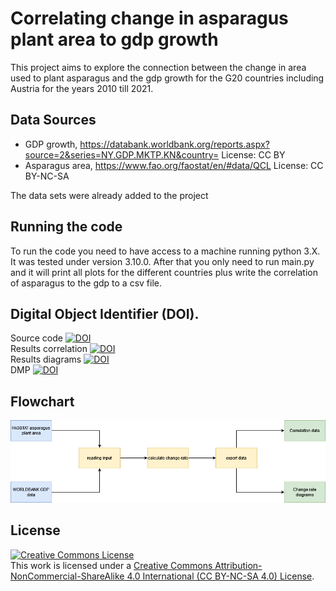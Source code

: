 # Correlating change in asparagus plant area to gdp growth

This project aims to explore the connection between the change in area used to plant asparagus and the gdp growth for the G20 countries including Austria for the years 2010 till 2021.

## Data Sources
 * GDP growth, https://databank.worldbank.org/reports.aspx?source=2&series=NY.GDP.MKTP.KN&country= License: CC BY
 * Asparagus area, https://www.fao.org/faostat/en/#data/QCL License: CC BY-NC-SA

The data sets were already added to the project
## Running the code

To run the code you need to have access to a machine running python 3.X. It was tested under version 3.10.0. After that you only need to run main.py and it will print all plots for the different countries plus write the correlation of asparagus to the gdp to a csv file.

## Digital Object Identifier (DOI).

Source code [![DOI](https://zenodo.org/badge/640488371.svg)](https://zenodo.org/badge/latestdoi/640488371)  
Results correlation [![DOI](https://zenodo.org/badge/DOI/10.5281/zenodo.7934372.svg)](https://doi.org/10.5281/zenodo.7934372)  
Results diagrams [![DOI](https://zenodo.org/badge/DOI/10.5281/zenodo.7934432.svg)](https://doi.org/10.5281/zenodo.7934432)  
DMP [![DOI](https://zenodo.org/badge/DOI/10.5281/zenodo.7934356.svg)](https://doi.org/10.5281/zenodo.7934356) 

## Flowchart

![Flowchart Diagram](https://github.com/StefanGruell/Data_Stewardship_Exercise/blob/master/documentation/flowchart.png?raw=true "Flowchart")

## License


<a rel="license" href="https://creativecommons.org/licenses/by-nc-sa/4.0/"><img alt="Creative Commons License" style="border-width:0" src="https://licensebuttons.net/l/by-nc-sa/3.0/88x31.png" /></a><br />
This work is licensed under a <a rel="license" href="https://creativecommons.org/licenses/by-nc-sa/4.0/">Creative Commons Attribution-NonCommercial-ShareAlike 4.0 International (CC BY-NC-SA 4.0) License</a>.